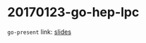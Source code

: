 20170123-go-hep-lpc
===================

`go-present` link: [slides](https://talks.godoc.org/github.com/sbinet/talks/2017/20170123-go-hep-lpc/talk.slide)
